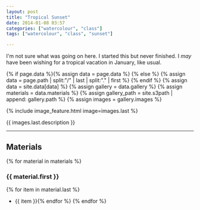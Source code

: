```yaml
---
layout: post
title: "Tropical Sunset"
date: 2014-01-08 03:57
categories: ["watercolour", "class"]
tags: ["watercolour", "class", "sunset"]

---
```


I'm not sure what was going on here. I started this but never
finished. I *may* have been wishing for a tropical vacation in
January, like usual.

{% if page.data %}{% assign data = page.data %}
{% else %}
{% assign data = page.path | split:"/" | last | split:"." | first %}
{% endif %}
{% assign data = site.data[data] %}
{% assign gallery = data.gallery %}
{% assign materials = data.materials %}
{% assign gallery_path = site.s3path | append: gallery.path %}
{% assign images = gallery.images %}

{% include image_feature.html image=images.last %}

{{ images.last.description }}

*******

## Materials
{% for material in materials %}
### {{ material.first }}
{% for item in material.last %}
* {{ item }}{% endfor %}
{% endfor %}
